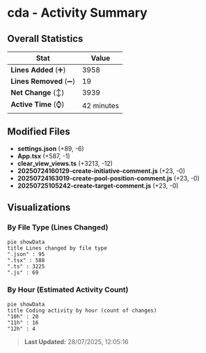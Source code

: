 # cda - Activity Summary 

## Overall Statistics

| Stat                   | Value                                                             |
| ---------------------- | ----------------------------------------------------------------- |
| **Lines Added** (➕)   | 3958                                          |
| **Lines Removed** (➖) | 19                                        |
| **Net Change** (↕)    | 3939                |
| **Active Time** (⌚)   | 42 minutes |


## Modified Files
- **settings.json** (+89, -6)
- **App.tsx** (+587, -1)
- **clear_view_views.ts** (+3213, -12)
- **20250724160129-create-initiative-comment.js** (+23, -0)
- **20250724163019-create-pool-position-comment.js** (+23, -0)
- **20250725105242-create-target-comment.js** (+23, -0)

## Visualizations

### By File Type (Lines Changed)

```mermaid
pie showData
title Lines changed by file type
".json" : 95
".tsx" : 588
".ts" : 3225
".js" : 69
```

### By Hour (Estimated Activity Count)

```mermaid
pie showData
title Coding activity by hour (count of changes)
"10h" : 20
"11h" : 16
"12h" : 4
```


> **Last Updated:** 28/07/2025, 12:05:16